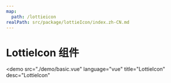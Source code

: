 ```yaml
---
map:
  path: /lottieicon
realPath: src/package/lottieIcon/index.zh-CN.md
---
```


# LottieIcon 组件

<demo src="./demo/basic.vue"
  language="vue"
  title="LottieIcon"
  desc="LottieIcon"
  >
</demo>
